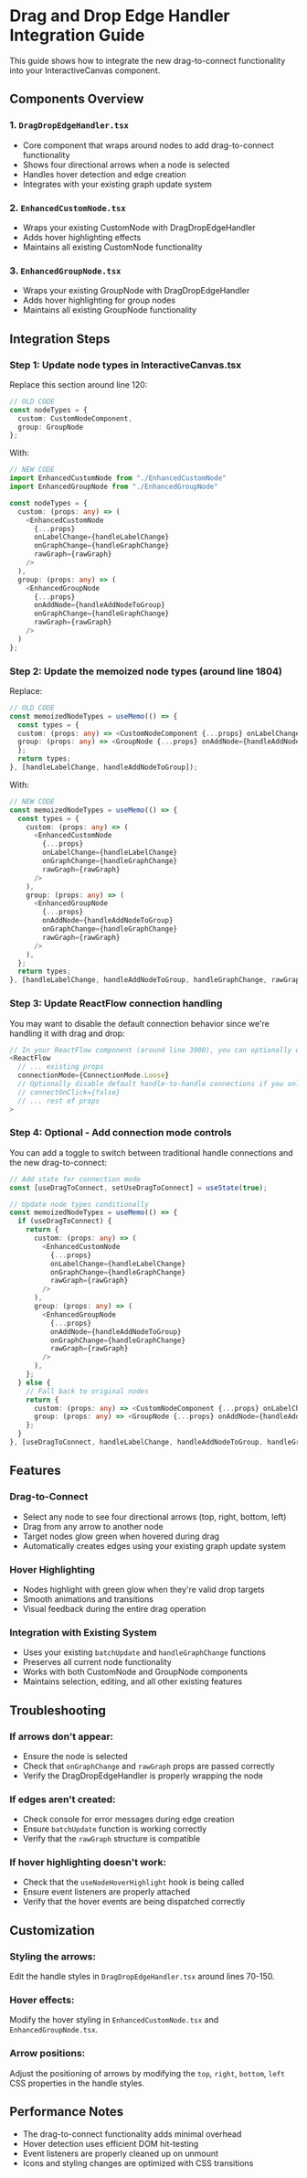 # Drag and Drop Edge Handler Integration Guide

This guide shows how to integrate the new drag-to-connect functionality into your InteractiveCanvas component.

## Components Overview

### 1. `DragDropEdgeHandler.tsx`
- Core component that wraps around nodes to add drag-to-connect functionality
- Shows four directional arrows when a node is selected
- Handles hover detection and edge creation
- Integrates with your existing graph update system

### 2. `EnhancedCustomNode.tsx`
- Wraps your existing CustomNode with DragDropEdgeHandler
- Adds hover highlighting effects
- Maintains all existing CustomNode functionality

### 3. `EnhancedGroupNode.tsx`
- Wraps your existing GroupNode with DragDropEdgeHandler
- Adds hover highlighting for group nodes
- Maintains all existing GroupNode functionality

## Integration Steps

### Step 1: Update node types in InteractiveCanvas.tsx

Replace this section around line 120:

```typescript
// OLD CODE
const nodeTypes = {
  custom: CustomNodeComponent,
  group: GroupNode
};
```

With:

```typescript
// NEW CODE
import EnhancedCustomNode from "./EnhancedCustomNode"
import EnhancedGroupNode from "./EnhancedGroupNode"

const nodeTypes = {
  custom: (props: any) => (
    <EnhancedCustomNode 
      {...props} 
      onLabelChange={handleLabelChange}
      onGraphChange={handleGraphChange}
      rawGraph={rawGraph}
    />
  ),
  group: (props: any) => (
    <EnhancedGroupNode 
      {...props} 
      onAddNode={handleAddNodeToGroup}
      onGraphChange={handleGraphChange}
      rawGraph={rawGraph}
    />
  )
};
```

### Step 2: Update the memoized node types (around line 1804)

Replace:

```typescript
// OLD CODE
const memoizedNodeTypes = useMemo(() => {
  const types = {
  custom: (props: any) => <CustomNodeComponent {...props} onLabelChange={handleLabelChange} />,
  group: (props: any) => <GroupNode {...props} onAddNode={handleAddNodeToGroup} />,
  };
  return types;
}, [handleLabelChange, handleAddNodeToGroup]);
```

With:

```typescript
// NEW CODE
const memoizedNodeTypes = useMemo(() => {
  const types = {
    custom: (props: any) => (
      <EnhancedCustomNode 
        {...props} 
        onLabelChange={handleLabelChange}
        onGraphChange={handleGraphChange}
        rawGraph={rawGraph}
      />
    ),
    group: (props: any) => (
      <EnhancedGroupNode 
        {...props} 
        onAddNode={handleAddNodeToGroup}
        onGraphChange={handleGraphChange}
        rawGraph={rawGraph}
      />
    ),
  };
  return types;
}, [handleLabelChange, handleAddNodeToGroup, handleGraphChange, rawGraph]);
```

### Step 3: Update ReactFlow connection handling

You may want to disable the default connection behavior since we're handling it with drag and drop:

```typescript
// In your ReactFlow component (around line 3900), you can optionally disable default connections:
<ReactFlow
  // ... existing props
  connectionMode={ConnectionMode.Loose}
  // Optionally disable default handle-to-handle connections if you only want drag-to-connect
  // connectOnClick={false}
  // ... rest of props
>
```

### Step 4: Optional - Add connection mode controls

You can add a toggle to switch between traditional handle connections and the new drag-to-connect:

```typescript
// Add state for connection mode
const [useDragToConnect, setUseDragToConnect] = useState(true);

// Update node types conditionally
const memoizedNodeTypes = useMemo(() => {
  if (useDragToConnect) {
    return {
      custom: (props: any) => (
        <EnhancedCustomNode 
          {...props} 
          onLabelChange={handleLabelChange}
          onGraphChange={handleGraphChange}
          rawGraph={rawGraph}
        />
      ),
      group: (props: any) => (
        <EnhancedGroupNode 
          {...props} 
          onAddNode={handleAddNodeToGroup}
          onGraphChange={handleGraphChange}
          rawGraph={rawGraph}
        />
      ),
    };
  } else {
    // Fall back to original nodes
    return {
      custom: (props: any) => <CustomNodeComponent {...props} onLabelChange={handleLabelChange} />,
      group: (props: any) => <GroupNode {...props} onAddNode={handleAddNodeToGroup} />,
    };
  }
}, [useDragToConnect, handleLabelChange, handleAddNodeToGroup, handleGraphChange, rawGraph]);
```

## Features

### Drag-to-Connect
- Select any node to see four directional arrows (top, right, bottom, left)
- Drag from any arrow to another node
- Target nodes glow green when hovered during drag
- Automatically creates edges using your existing graph update system

### Hover Highlighting
- Nodes highlight with green glow when they're valid drop targets
- Smooth animations and transitions
- Visual feedback during the entire drag operation

### Integration with Existing System
- Uses your existing `batchUpdate` and `handleGraphChange` functions
- Preserves all current node functionality
- Works with both CustomNode and GroupNode components
- Maintains selection, editing, and all other existing features

## Troubleshooting

### If arrows don't appear:
- Ensure the node is selected
- Check that `onGraphChange` and `rawGraph` props are passed correctly
- Verify the DragDropEdgeHandler is properly wrapping the node

### If edges aren't created:
- Check console for error messages during edge creation
- Ensure `batchUpdate` function is working correctly
- Verify that the `rawGraph` structure is compatible

### If hover highlighting doesn't work:
- Check that the `useNodeHoverHighlight` hook is being called
- Ensure event listeners are properly attached
- Verify that the hover events are being dispatched correctly

## Customization

### Styling the arrows:
Edit the handle styles in `DragDropEdgeHandler.tsx` around lines 70-150.

### Hover effects:
Modify the hover styling in `EnhancedCustomNode.tsx` and `EnhancedGroupNode.tsx`.

### Arrow positions:
Adjust the positioning of arrows by modifying the `top`, `right`, `bottom`, `left` CSS properties in the handle styles.

## Performance Notes

- The drag-to-connect functionality adds minimal overhead
- Hover detection uses efficient DOM hit-testing
- Event listeners are properly cleaned up on unmount
- Icons and styling changes are optimized with CSS transitions

